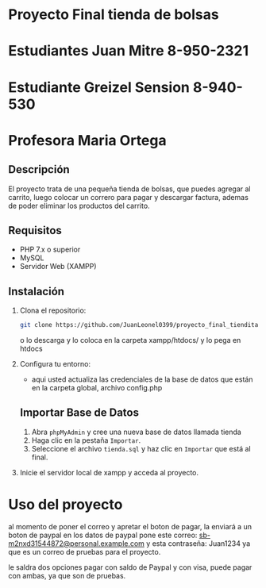 # Proyecto Final tienda de bolsas
# Estudiantes Juan Mitre 8-950-2321
# Estudiante Greizel Sension 8-940-530
# Profesora Maria Ortega

## Descripción

El proyecto trata de una pequeña tienda de bolsas, que puedes agregar al carrito, luego colocar un correro para pagar y descargar factura, ademas de poder eliminar los productos del carrito.

## Requisitos

- PHP 7.x o superior
- MySQL
- Servidor Web (XAMPP)

## Instalación

1. Clona el repositorio:
    ```sh
    git clone https://github.com/JuanLeonel0399/proyecto_final_tiendita.git
    ```
    o lo descarga y lo coloca en la carpeta xampp/htdocs/
    y lo pega en htdocs

2. Configura tu entorno:
    - aqui usted actualiza las credenciales de la base de datos que están en la carpeta global, archivo config.php
    ## Importar Base de Datos

    1. Abra `phpMyAdmin` y cree una nueva base de datos llamada tienda
    2. Haga clic en la pestaña `Importar`.
    3. Seleccione el archivo `tienda.sql` y haz clic en `Importar` que está al final.

3. Inicie el servidor local de xampp y acceda al proyecto.


# Uso del proyecto

al momento de poner el correo y apretar el boton de pagar, la enviará a un boton de paypal
en los datos de paypal pone este correo: sb-m2nxd31544872@personal.example.com
y esta contraseña: Juan1234
ya que es un correo de pruebas para el proyecto.

le saldra dos opciones pagar con saldo de Paypal y con visa, puede pagar con ambas, ya que son de pruebas.



